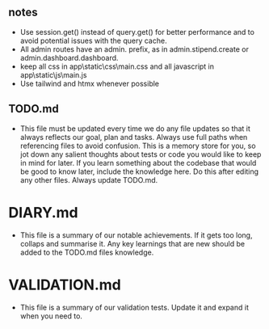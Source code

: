 ## notes
- Use session.get() instead of query.get() for better performance and to avoid potential issues with the query cache.
- All admin routes have an admin. prefix, as in admin.stipend.create or admin.dashboard.dashboard.
- keep all css in app\static\css\main.css and all javascript in app\static\js\main.js 
- Use tailwind and htmx whenever possible

## TODO.md
- This file must be updated every time we do any file updates so that it always reflects our goal, plan and tasks. Always use full paths when referencing files to avoid confusion. This is a memory store for you, so jot down any salient thoughts about tests or code you would like to keep in mind for later. If you learn something about the codebase that would be good to know later, include the knowledge here. Do this after editing any other files. Always update TODO.md.

# DIARY.md
- This file is a summary of our notable achievements. If it gets too long, collaps and summarise it. Any key learnings that are new should be added to the TODO.md files knowledge. 

# VALIDATION.md
- This file is a summary of our validation tests. Update it and expand it when you need to.

